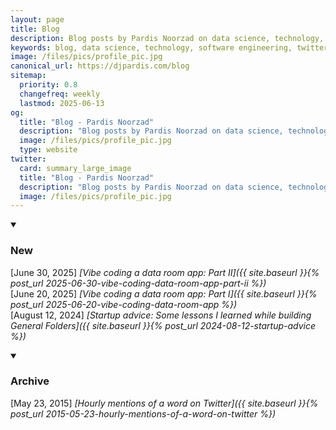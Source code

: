 ```yaml
---
layout: page
title: Blog
description: Blog posts by Pardis Noorzad on data science, technology, software engineering, startup advice, and entrepreneurship insights from building General Folders.
keywords: blog, data science, technology, software engineering, twitter analytics, startup advice, entrepreneurship, general folders, pardis noorzad
image: /files/pics/profile_pic.jpg
canonical_url: https://djpardis.com/blog
sitemap:
  priority: 0.8
  changefreq: weekly
  lastmod: 2025-06-13
og:
  title: "Blog - Pardis Noorzad"
  description: "Blog posts by Pardis Noorzad on data science, technology, software engineering, startup advice, and entrepreneurship insights from building General Folders."
  image: /files/pics/profile_pic.jpg
  type: website
twitter:
  card: summary_large_image
  title: "Blog - Pardis Noorzad"
  description: "Blog posts by Pardis Noorzad on data science, technology, software engineering, startup advice, and entrepreneurship insights from building General Folders."
  image: /files/pics/profile_pic.jpg
---
```


<details class="collapsible-section" markdown="1" open>
<summary><h3>New</h3></summary>

<!-- [June 29, 2025] *[B2B Cross-Company Data Transfer Solutions]({{ site.baseurl }}{% post_url 2025-06-29-b2b-data-transfer-solutions %})*  
[June 29, 2025] *[AI Companies: Code Refactoring]({{ site.baseurl }}{% post_url 2025-06-29-ai-companies-code-refactoring %})*  
[June 24, 2025] *[Data Transfer in Financial Services]({{ site.baseurl }}{% post_url 2025-06-24-data-transfer-financial-services %})*  
[June 24, 2025] *[Revisiting Moneyball]({{ site.baseurl }}{% post_url 2025-06-24-revisiting-moneyball %})*   -->
[June 30, 2025] *[Vibe coding a data room app: Part II]({{ site.baseurl }}{% post_url 2025-06-30-vibe-coding-data-room-app-part-ii %})*  
[June 20, 2025] *[Vibe coding a data room app: Part I]({{ site.baseurl }}{% post_url 2025-06-20-vibe-coding-data-room-app %})*  
[August 12, 2024] *[Startup advice: Some lessons I learned while building General Folders]({{ site.baseurl }}{% post_url 2024-08-12-startup-advice %})*  
</details>

<details class="collapsible-section" markdown="1" open>
<summary><h3>Archive</h3></summary>

[May 23, 2015] *[Hourly mentions of a word on Twitter]({{ site.baseurl }}{% post_url 2015-05-23-hourly-mentions-of-a-word-on-twitter %})*  
</details> 